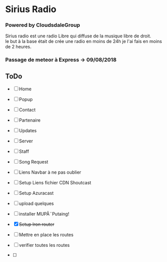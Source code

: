 # Sirius Radio
### Powered by CloudsdaleGroup  
  
  Sirius radio est une radio Libre qui diffuse de la musique libre de droit.  
  le but à la base était de crée une radio en moins de 24h je l'ai fais en moins de 2 heures.

### Passage de meteor à Express -> 09/08/2018

## ToDo
- [ ] Home  
- [ ] Popup  
- [ ] Contact  
- [ ] Partenaire  
- [ ] Updates  
- [ ] Server  
- [ ] Staff  
- [ ] Song Request  
  
- [ ] Liens Navbar à ne pas oublier  
- [ ] Setup Liens fichier CDN Shoutcast  
- [ ] Setup Azuracast  
- [ ] upload quelques  
- [ ] installer MUPÂ¨Putaing!  
  
- [x] ~~Setup Iron router~~
- [ ] Mettre en place les routes  
- [ ] verifier toutes les routes  
- [ ] 